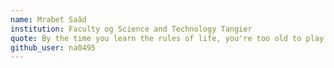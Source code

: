 ```yaml
---
name: Mrabet Saâd	
institution: Faculty og Science and Technology Tangier
quote: By the time you learn the rules of life, you're too old to play the game.
github_user: na0495
---
```

